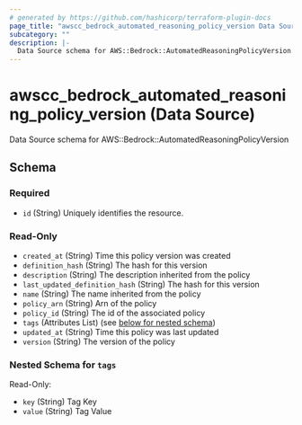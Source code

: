 ```yaml
---
# generated by https://github.com/hashicorp/terraform-plugin-docs
page_title: "awscc_bedrock_automated_reasoning_policy_version Data Source - terraform-provider-awscc"
subcategory: ""
description: |-
  Data Source schema for AWS::Bedrock::AutomatedReasoningPolicyVersion
---
```


# awscc_bedrock_automated_reasoning_policy_version (Data Source)

Data Source schema for AWS::Bedrock::AutomatedReasoningPolicyVersion



<!-- schema generated by tfplugindocs -->
## Schema

### Required

- `id` (String) Uniquely identifies the resource.

### Read-Only

- `created_at` (String) Time this policy version was created
- `definition_hash` (String) The hash for this version
- `description` (String) The description inherited from the policy
- `last_updated_definition_hash` (String) The hash for this version
- `name` (String) The name inherited from the policy
- `policy_arn` (String) Arn of the policy
- `policy_id` (String) The id of the associated policy
- `tags` (Attributes List) (see [below for nested schema](#nestedatt--tags))
- `updated_at` (String) Time this policy was last updated
- `version` (String) The version of the policy

<a id="nestedatt--tags"></a>
### Nested Schema for `tags`

Read-Only:

- `key` (String) Tag Key
- `value` (String) Tag Value
